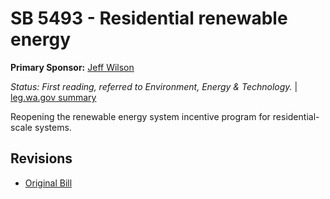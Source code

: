 # SB 5493 - Residential renewable energy
**Primary Sponsor:** [Jeff Wilson](/person/leg/jeff.wilson.md)

*Status: First reading, referred to Environment, Energy & Technology.* | [leg.wa.gov summary](https://app.leg.wa.gov/billsummary?BillNumber=5493&Year=2021)

Reopening the renewable energy system incentive program for residential-scale systems.

## Revisions
* [Original Bill](1/)